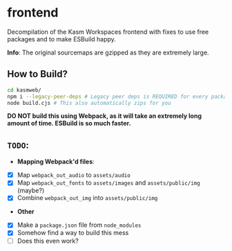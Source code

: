 # frontend
Decompilation of the Kasm Workspaces frontend with fixes to use free packages and to make ESBuild happy.

**Info**: The original sourcemaps are gzipped as they are extremely large.

## How to Build?
```bash
cd kasmweb/
npm i --legacy-peer-deps # Legacy peer deps is REQUIRED for every package uninstall/install
node build.cjs # This also automatically zips for you
```
**DO NOT build this using Webpack, as it will take an extremely long amount of time. ESBuild is so much faster.**

## `TODO`:

- **Mapping Webpack'd files**:
- [x] Map `webpack_out_audio` to `assets/audio`
- [x] Map `webpack_out_fonts` to `assets/images` and `assets/public/img` (maybe?)
- [x] Combine `webpack_out_img` into `assets/public/img`

- **Other**
- [x] Make a `package.json` file from `node_modules`
- [x] Somehow find a way to build this mess
- [ ] Does this even work?
